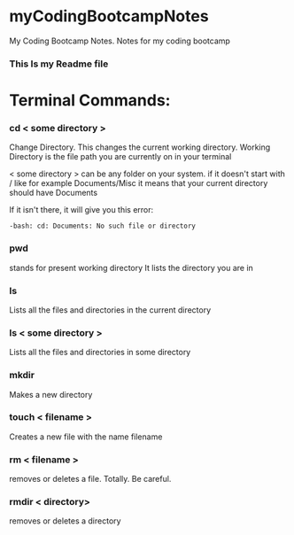 # myCodingBootcampNotes
My Coding Bootcamp Notes. Notes for my coding bootcamp


### This Is my Readme file


# Terminal Commands:

### cd < some directory >
Change Directory. This changes the current working directory. Working Directory is the file path you are currently on in your terminal

< some directory >  can be any folder on your system. if it doesn't start with / like for example Documents/Misc it means that your current directory should have Documents

If it isn't there, it will give you this error:

`-bash: cd: Documents: No such file or directory
`


### pwd

stands for present working directory
It lists the directory you are in

### ls 

Lists all the files and directories in the current directory

### ls < some directory >

Lists all the files and directories in some directory

### mkdir

Makes a new directory

### touch < filename > 

Creates a new file with the name filename

### rm < filename >

removes or deletes a file. Totally. Be careful.

### rmdir < directory>

removes or deletes a directory


